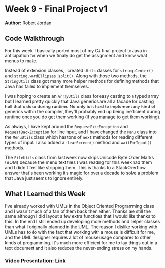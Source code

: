 # Week 9 - Final Project v1

**Author:** Robert Jordan

## Code Walkthrough

For this week, I basically ported most of my C# final project to Java in anticipation for when we finally do get the assignment and know what menus to make.

Instead of extension classes, I created `Utils` classes for `string.Center()` and `string.wordEllipses.split()`. Along with those two methods, the `StringUtils` class got many more helper methods for defining methods that Java has failed to implement themselves.

I was hoping to create an `ArrayUtils` class for easy casting to a typed array but I learned pretty quickly that Java generics are all a facade for casting hell that's done during runtime. No only is it hard to implement any kind of generics within the compiler, they'll probably end up being inefficient during runtime once you do get them working (if you manage to get them working).

As always, I have kept around the `RequestExitException` and `RequestBackException` for line input, and I have changed the `Menu` class into the `MenuUtils` class which has tons of `next` methods for reading different types of input. I also added a `clearScreen()` method and `waitForInput()` methods.

The `FileUtils` class from last week now skips Unicode Byte Order Marks (BOM) because the menu text files I was reading for this week had them and I didn't feel like stripping them. This is thanks to a StackOverflow answer that's been working it's magic for over a decade to solve a problem that Java just seems to ignore entirely.

## What I Learned this Week

I've already worked with UMLs in the Object Oriented Programming class and I wasn't much of a fan of them back then either. Thanks are still the same although I did layout a few extra functions that I would like thanks to this. In the end I still ended up developing more methods and helper classes than what I originally planned in the UML. The reason I dislike working with UMLs has to do with the fact that working with a mouse is difficult for me, and the UML designer requires a lot of mouse usage compared to other kinds of programming. It's much more efficient for me to lay things out in a text document and it also reduces the never-ending stress on my hands.

### Video Presentation: [Link](https://www.youtube.com/watch?v=Ok93T52MeQA)